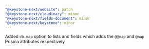 ```yaml
---
"@keystone-next/website": patch
"@keystone-next/cloudinary": minor
"@keystone-next/fields-document": minor
"@keystone-next/keystone": minor
---
```


Added `db.map` option to lists and fields which adds the `@@map` and `@map` Prisma attributes respectively
